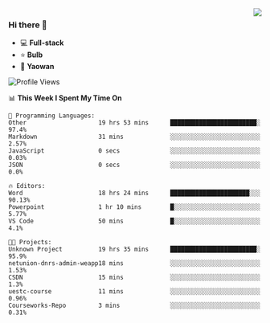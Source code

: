 <img  align="right" src="https://github-readme-stats.vercel.app/api?username=LolipopJ&show_icons=true&count_private=true&hide_title=true&include_all_commits=true&theme=vue">

### Hi there 👋

- :computer: **Full-stack**
- :star: **Bulb**
- :pill: **Yaowan**

<!--START_SECTION:waka-->
![Profile Views](http://img.shields.io/badge/Profile%20Views-8-blue)

📊 **This Week I Spent My Time On** 

```text
💬 Programming Languages: 
Other                    19 hrs 53 mins      ████████████████████████░   97.4% 
Markdown                 31 mins             ░░░░░░░░░░░░░░░░░░░░░░░░░   2.57% 
JavaScript               0 secs              ░░░░░░░░░░░░░░░░░░░░░░░░░   0.03% 
JSON                     0 secs              ░░░░░░░░░░░░░░░░░░░░░░░░░   0.0%

🔥 Editors: 
Word                     18 hrs 24 mins      ██████████████████████░░░   90.13% 
Powerpoint               1 hr 10 mins        █░░░░░░░░░░░░░░░░░░░░░░░░   5.77% 
VS Code                  50 mins             █░░░░░░░░░░░░░░░░░░░░░░░░   4.1%

🐱‍💻 Projects: 
Unknown Project          19 hrs 35 mins      ████████████████████████░   95.9% 
netunion-dnrs-admin-weapp18 mins             ░░░░░░░░░░░░░░░░░░░░░░░░░   1.53% 
CSDN                     15 mins             ░░░░░░░░░░░░░░░░░░░░░░░░░   1.3% 
uestc-course             11 mins             ░░░░░░░░░░░░░░░░░░░░░░░░░   0.96% 
Courseworks-Repo         3 mins              ░░░░░░░░░░░░░░░░░░░░░░░░░   0.31%

```


<!--END_SECTION:waka-->
